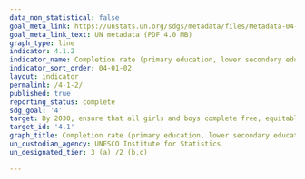 ```yaml
---
data_non_statistical: false
goal_meta_link: https://unstats.un.org/sdgs/metadata/files/Metadata-04-01-02.pdf
goal_meta_link_text: UN metadata (PDF 4.0 MB)
graph_type: line
indicator: 4.1.2
indicator_name: Completion rate (primary education, lower secondary education, upper secondary education)
indicator_sort_order: 04-01-02
layout: indicator
permalink: /4-1-2/
published: true
reporting_status: complete
sdg_goal: '4'
target: By 2030, ensure that all girls and boys complete free, equitable and quality primary and secondary education leading to relevant and effective learning outcomes
target_id: '4.1'
graph_title: Completion rate (primary education, lower secondary education, upper secondary education)
un_custodian_agency: UNESCO Institute for Statistics
un_designated_tier: 3 (a) /2 (b,c)

---
```

